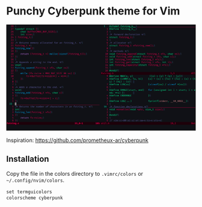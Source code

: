# Punchy Cyberpunk theme for Vim

![cyberpunk](cyberpunk.png)

Inspiration: https://github.com/prometheux-ar/cyberpunk

## Installation

Copy the file in the colors directory to `.vimrc/colors` or `~/.config/nvim/colors`.

```vimscript
set termguicolors
colorscheme cyberpunk
```
